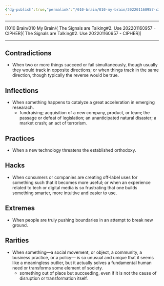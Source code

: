 ```yaml
---
{"dg-publish":true,"permalink":"/010-brain/010-my-brain/202201160957-cipher/","created":"2022-01-16T09:57:25.000-05:00","updated":"2025-03-21T17:35:20.574-04:00"}
---
```


---

[[010 Brain/010 My Brain/{ The Signals are Talking#2. Use 202201160957 - CIPHER\|{ The Signals are Talking#2. Use 202201160957 - CIPHER]]

---

## Contradictions
- When two or more things succeed or fail simultaneously, though usually they would track in opposite directions; or when things track in the same direction, though typically the reverse would be true.
## Inflections
- When something happens to catalyze a great acceleration in emerging researach. 
	- fundraising; acquisition of a new company, product, or team; the passage or defeat of legislation; an unanticipated natural disaster; a market crash; an act of terrorism.
## Practices
- When a new technology threatens the established orthodoxy.
## Hacks
- When consumers or companies are creating off-label uses for something such that it becomes more useful; or when an experience related to tech or digital media is so frustrating that one builds something smarter, more intuitive and easier to use. 
## Extremes
- When people are truly pushing boundaries in an attempt to break new ground.
## Rarities
- When something—a social movement, or object, a community, a business practice, or a policy— is so unusual and unique that it seems like a meaningless outlier, but it actually solves a fundamental human need or transforms some element of society.
	- something out of place but succeeding, even if it is not the cause of disruption or transformation itself. 